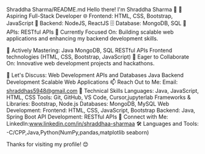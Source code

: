 Shraddha Sharma/README.md
Hello there! I'm Shraddha Sharma 👋
🚀 Aspiring Full-Stack Developer
🌐 Frontend: HTML, CSS, Bootstrap, JavaScript
💾 Backend: NodeJS, ReactJS
🗄️ Database: MongoDB, SQL
🔗 APIs: RESTful APIs
🔭 Currently Focused On:
Building scalable web applications and enhancing my backend development skills.

🌱 Actively Mastering:
Java
MongoDB, SQL
RESTful APIs
Frontend technologies (HTML, CSS, Bootstrap, JavaScript)
👯 Eager to Collaborate On:
Innovative web development projects and hackathons.

💬 Let's Discuss:
Web Development
APIs and Databases
Java Backend Development
Scalable Web Applications
📫 Reach Out to Me:
Email: shraddhas5948@gmail.com
🔧 Technical Skills
Languages:
Java, JavaScript, HTML, CSS
Tools:
Git, GitHub, VS Code, Cursor,jupyterlab
Frameworks & Libraries:
Bootstrap, Node.js
Databases:
MongoDB, MySQL
Web Development:
Frontend: HTML, CSS, JavaScript, Bootstrap
Backend: Java, Spring Boot
API Development: RESTful APIs
🔗 Connect with Me:
LinkedIn:www.linkedin.com/in/shraddhaa-sharmaa
🛠️ Languages and Tools:
-C/CPP,Java,Python(NumPy,pandas,matplotlib seaborn)

Thanks for visiting my profile! 😊

